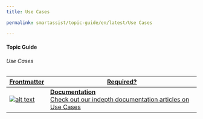 ```yaml
---
title: Use Cases

permalink: smartassist/topic-guide/en/latest/Use Cases

---
```

#### Topic Guide
###### Use Cases

<a class="doc-link" target="_blank" href="https://docs.kore.ai/smartassist/automation-settings/overview-4/">

| Frontmatter | Required? |
|-------------|-------------|
| ![alt text](images/docIcon.svg "Title") | **Documentation**  <br /> Check out our indepth documentation articles on Use Cases | 


</a>
